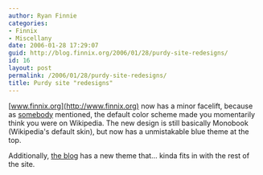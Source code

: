 ```yaml
---
author: Ryan Finnie
categories:
- Finnix
- Miscellany
date: 2006-01-28 17:29:07
guid: http://blog.finnix.org/2006/01/28/purdy-site-redesigns/
id: 16
layout: post
permalink: /2006/01/28/purdy-site-redesigns/
title: Purdy site "redesigns"
---
```

[www.finnix.org](http://www.finnix.org) now has a minor facelift, because as [somebody](http://sneakums.livejournal.com/) mentioned, the default color scheme made you momentarily think you were on Wikipedia. The new design is still basically Monobook (Wikipedia's default skin), but now has a unmistakable blue theme at the top.

Additionally, [the blog](http://www.finnix.org/blog/) has a new theme that... kinda fits in with the rest of the site.
